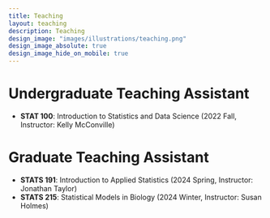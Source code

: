 ```yaml
---
title: Teaching
layout: teaching
description: Teaching
design_image: "images/illustrations/teaching.png"
design_image_absolute: true
design_image_hide_on_mobile: true
---
```



# Undergraduate Teaching Assistant

* **STAT 100**: Introduction to Statistics and Data Science (2022 Fall, Instructor: Kelly McConville)


# Graduate Teaching Assistant

*  **STATS 191**: Introduction to Applied Statistics (2024 Spring, Instructor: Jonathan Taylor)
*  **STATS 215**: Statistical Models in Biology (2024 Winter, Instructor: Susan Holmes)
